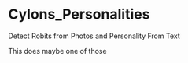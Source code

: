 # Cylons_Personalities
Detect Robits from Photos and Personality From Text
  
  This does maybe one of those


